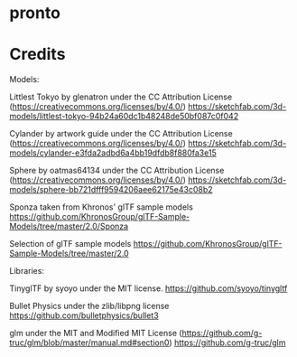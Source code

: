 # pronto

# Credits

Models:

Littlest Tokyo by glenatron under the CC Attribution License (https://creativecommons.org/licenses/by/4.0/)
https://sketchfab.com/3d-models/littlest-tokyo-94b24a60dc1b48248de50bf087c0f042

Cylander by artwork guide under the CC Attribution License (https://creativecommons.org/licenses/by/4.0/)
https://sketchfab.com/3d-models/cylander-e3fda2adbd6a4bb19dfdb8f880fa3e15

Sphere by oatmas64134 under the CC Attribution License (https://creativecommons.org/licenses/by/4.0/)
https://sketchfab.com/3d-models/sphere-bb721dfff9594206aee62175e43c08b2

Sponza taken from Khronos' glTF sample models
https://github.com/KhronosGroup/glTF-Sample-Models/tree/master/2.0/Sponza

Selection of glTF sample models
https://github.com/KhronosGroup/glTF-Sample-Models/tree/master/2.0

Libraries:

TinyglTF by syoyo under the MIT license.
https://github.com/syoyo/tinygltf

Bullet Physics under the zlib/libpng license
https://github.com/bulletphysics/bullet3

glm under the MIT and Modified MIT License (https://github.com/g-truc/glm/blob/master/manual.md#section0)
https://github.com/g-truc/glm